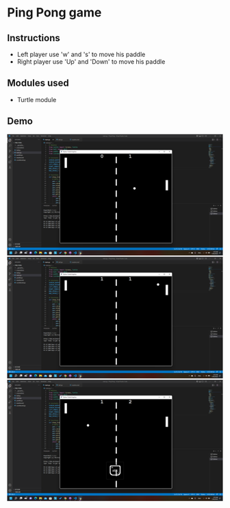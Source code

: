 # Ping Pong game

## Instructions
- Left player use 'w' and 's' to move his paddle
- Right player use 'Up' and 'Down' to move his paddle

## Modules used
- Turtle module

## Demo
![](./screenshots/1.png)
![](./screenshots/2.png)
![](./screenshots/3.png)